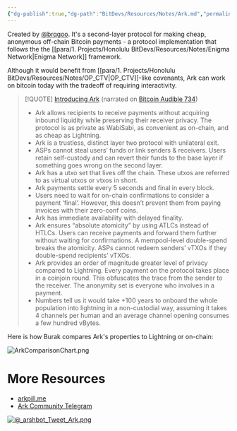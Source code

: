 ```yaml
---
{"dg-publish":true,"dg-path":"BitDevs/Resources/Notes/Ark.md","permalink":"/bit-devs/resources/notes/ark/","title":"Ark","noteIcon":"3","created":"2023-05-25T08:46:04.999-10:00","updated":"2023-05-28T11:16:26.026-10:00"}
---
```



Created by [@brqgoo](https://twitter.com/brqgoo). It's a second-layer protocol for making cheap, anonymous off-chain Bitcoin payments - a protocol implementation that follows the the [[para/1. Projects/Honolulu BitDevs/Resources/Notes/Enigma Network\|Enigma Network]] framework.

Although it would benefit from [[para/1. Projects/Honolulu BitDevs/Resources/Notes/OP_CTV\|OP_CTV]]-like covenants, Ark can work on bitcoin today with the tradeoff of requiring interactivity.

> [!QUOTE] [Introducing Ark](https://burakkeceli.medium.com/introducing-ark-6f87ae45e272) (narrated on [Bitcoin Audible 734](https://fountain.fm/episode/HwfNHEd6chfAsaAqvtYA))
> - Ark allows recipients to receive payments without acquiring inbound liquidity while preserving their receiver privacy. The protocol is as private as WabiSabi, as convenient as on-chain, and as cheap as Lightning.
> - Ark is a trustless, distinct layer two protocol with unilateral exit.
> - ASPs cannot steal users’ funds or link senders & receivers. Users retain self-custody and can revert their funds to the base layer if something goes wrong on the second layer.
> - Ark has a utxo set that lives off the chain. These utxos are referred to as virtual utxos or vtxos in short.
> - Ark payments settle every 5 seconds and final in every block.
> - Users need to wait for on-chain confirmations to consider a payment ‘final’. However, this doesn’t prevent them from paying invoices with their zero-conf coins.
> - Ark has immediate availability with delayed finality.
> - Ark ensures “absolute atomicity” by using ATLCs instead of HTLCs. Users can receive payments and forward them further without waiting for confirmations. A mempool-level double-spend breaks the atomicity. ASPs cannot redeem senders’ vTXOs if they double-spend recipients’ vTXOs.
> - Ark provides an order of magnitude greater level of privacy compared to Lightning. Every payment on the protocol takes place in a coinjoin round. This obfuscates the trace from the sender to the receiver. The anonymity set is everyone who involves in a payment.
> - Numbers tell us it would take +100 years to onboard the whole population into lightning in a non-custodial way, assuming it takes 4 channels per human and an average channel opening consumes a few hundred vBytes.

Here is how Burak compares Ark's properties to Lightning or on-chain:

![ArkComparisonChart.png](/img/user/para/artifacts/ArkComparisonChart.png)





# More Resources
- [arkpill.me](https://www.arkpill.me/)
- [Ark Community Telegram](https://t.me/ark_network_community)

[![@_arshbot_Tweet_Ark.png](/img/user/para/artifacts/@_arshbot_Tweet_Ark.png)](https://twitter.com/_arshbot/status/1661929814427860997)

